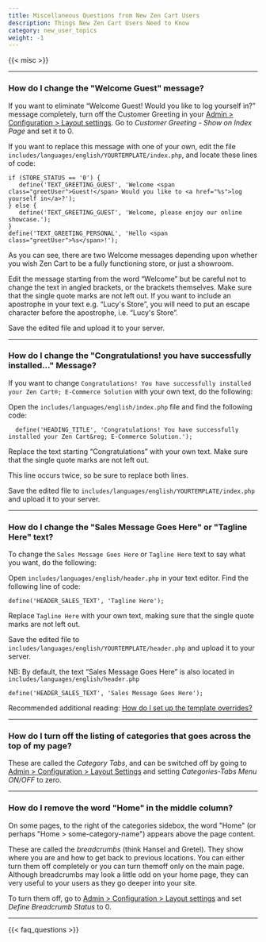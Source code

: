 ```yaml
---
title: Miscellaneous Questions from New Zen Cart Users 
description: Things New Zen Cart Users Need to Know 
category: new_user_topics 
weight: -1 
---
```


{{< misc >}} 

--- 

### How do I change the "Welcome Guest" message?

If you want to eliminate “Welcome Guest! Would you like to log yourself in?” message completely, turn off the Customer Greeting in your 
[Admin > Configuration > Layout settings](/user/admin_pages/configuration/configuration_layoutsettings/).  Go to *Customer Greeting - Show on Index Page* and set it to 0.

If you want to replace this message with one of your own, 
edit the file 
`includes/languages/english/YOURTEMPLATE/index.php`, 
and locate these lines of code:

```
if (STORE_STATUS == '0') {
   define('TEXT_GREETING_GUEST', 'Welcome <span class="greetUser">Guest!</span> Would you like to <a href="%s">log yourself in</a>?');
} else {
   define('TEXT_GREETING_GUEST', 'Welcome, please enjoy our online showcase.');
}
define('TEXT_GREETING_PERSONAL', 'Hello <span class="greetUser">%s</span>!');
```

As you can see, there are two Welcome messages depending upon whether you wish  Zen Cart to be a fully functioning store, or just a showroom.

Edit the message starting from the word “Welcome” but be careful not to change the text in angled brackets, or the brackets themselves. Make sure that the single quote marks are not left out. If you want to include an apostrophe in your text e.g. “Lucy's Store”, you will need to put an escape character before the apostrophe, i.e. “Lucy\'s Store”.

Save the edited file and upload it to your server.

---

### How do I change the "Congratulations! you have successfully installed..." Message?


If you want to change `Congratulations! You have successfully installed your Zen Cart®; E-Commerce Solution` with your own text, do the following:

Open the `includes/languages/english/index.php` file and find the following code:

```
  define('HEADING_TITLE', 'Congratulations! You have successfully installed your Zen Cart&reg; E-Commerce Solution.');
```

Replace the text starting “Congratulations” with your own text. Make sure that the single quote marks are not left out.

This line occurs twice, so be sure to replace both lines. 

Save the edited file to `includes/languages/english/YOURTEMPLATE/index.php` and upload it to your server.

---

### How do I change the "Sales Message Goes Here" or "Tagline Here" text?

To change the `Sales Message Goes Here` or `Tagline Here` text to say what you want, do the following: 

Open `includes/languages/english/header.php` in your text editor. Find the following line of code:

```
define('HEADER_SALES_TEXT', 'Tagline Here');
```

Replace `Tagline Here` with your own text, making sure that the single quote marks are not left out.

Save the edited file to `includes/languages/english/YOURTEMPLATE/header.php` and upload it to your server.

NB: By default, the text “Sales Message Goes Here” is also located in `includes/languages/english/header.php` 

```
define('HEADER_SALES_TEXT', 'Sales Message Goes Here');
```

Recommended additional reading:
[How do I set up the template overrides?](/user/new_user_topics/overrides)

---

### How do I turn off the listing of categories that goes across the top of my page?

These are called the *Category Tabs*, and can be switched off by going to [Admin > Configuration > Layout Settings](/user/admin_pages/configuration/configuration_layoutsettings/) and setting *Categories-Tabs Menu ON/OFF* to zero.

---

### How do I remove the word "Home" in the middle column?

On some pages, to the right of the categories sidebox, the word "Home" (or perhaps "Home > some-category-name") appears above the page content. 

These are called the *breadcrumbs* (think Hansel and Gretel).  They show where you are and how to get back to previous locations. You can either turn them off completely or you can turn themoff only on the main page. Although breadcrumbs may look a little odd on your home page, they can very useful to your users as they go deeper into your site.  

To turn them off, go to [Admin > Configuration > Layout settings](/user/admin_pages/configuration/configuration_layoutsettings/) and set *Define Breadcrumb Status* to 0. 


---
<!-- please keep this at the end --> 
{{< faq_questions >}}
